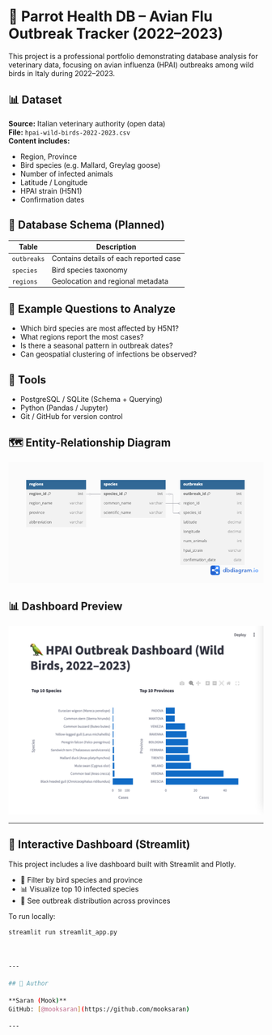 # 🦜 Parrot Health DB – Avian Flu Outbreak Tracker (2022–2023)

This project is a professional portfolio demonstrating database analysis for veterinary data, focusing on avian influenza (HPAI) outbreaks among wild birds in Italy during 2022–2023.

## 📊 Dataset

**Source:** Italian veterinary authority (open data)  
**File:** `hpai-wild-birds-2022-2023.csv`  
**Content includes:**
- Region, Province
- Bird species (e.g. Mallard, Greylag goose)
- Number of infected animals
- Latitude / Longitude
- HPAI strain (H5N1)
- Confirmation dates

## 🧱 Database Schema (Planned)

| Table | Description |
|-------|-------------|
| `outbreaks` | Contains details of each reported case |
| `species` | Bird species taxonomy |
| `regions` | Geolocation and regional metadata |

## 🧠 Example Questions to Analyze

- Which bird species are most affected by H5N1?
- What regions report the most cases?
- Is there a seasonal pattern in outbreak dates?
- Can geospatial clustering of infections be observed?

## 🧪 Tools

- PostgreSQL / SQLite (Schema + Querying)
- Python (Pandas / Jupyter)
- Git / GitHub for version control

## 🗺️ Entity-Relationship Diagram

![ER Diagram](docs/er-diagram.png)

## 📊 Dashboard Preview

![Dashboard](docs/dashboard-preview.png)


---

## 🚀 Interactive Dashboard (Streamlit)

This project includes a live dashboard built with Streamlit and Plotly.

- 📌 Filter by bird species and province
- 📊 Visualize top 10 infected species
- 📍 See outbreak distribution across provinces

To run locally:

```bash
streamlit run streamlit_app.py



---

## 📌 Author

**Saran (Mook)**  
GitHub: [@mooksaran](https://github.com/mooksaran)

---

